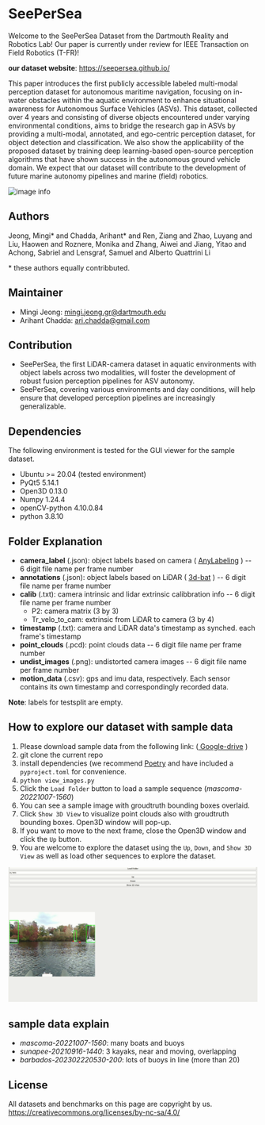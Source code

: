 # SeePerSea
Welcome to the SeePerSea Dataset from the Dartmouth Reality and Robotics Lab!
Our paper is currently under review for IEEE Transaction on Field Robotics (T-FR)!

__our dataset website__:  https://seepersea.github.io/


This paper introduces the first publicly accessible labeled multi-modal perception dataset 
for autonomous maritime navigation, focusing on in-water obstacles within the aquatic environment to enhance situational awareness for Autonomous Surface Vehicles (ASVs). This dataset, collected over 4 years and consisting of diverse objects encountered under varying environmental conditions, aims to bridge the research gap in ASVs by providing a multi-modal, annotated, and ego-centric perception dataset, for object detection and classification. We also show the applicability of the proposed dataset by training deep learning-based open-source perception algorithms that have shown success in the autonomous ground vehicle domain. We expect that our dataset will contribute to the development of future marine autonomy pipelines and marine (field) robotics.


![image info](./img/t-fr-busan.gif)


## Authors
Jeong, Mingi* and Chadda, Arihant* and Ren, Ziang and Zhao, Luyang and Liu, Haowen and Roznere, 
Monika and Zhang, Aiwei and Jiang, Yitao and Achong, Sabriel and Lensgraf, Samuel and Alberto Quattrini Li

\* these authors equally contribbuted.

## Maintainer
* Mingi Jeong: mingi.jeong.gr@dartmouth.edu
* Arihant Chadda: ari.chadda@gmail.com

## Contribution
* SeePerSea, the first LiDAR-camera dataset in aquatic environments with object labels across two modalities, will foster the development of robust fusion perception pipelines for ASV autonomy.
* SeePerSea, covering various environments and day conditions, will help ensure that developed perception pipelines are increasingly generalizable.

## Dependencies
The following environment is tested for the GUI viewer for the sample dataset.
* Ubuntu >= 20.04 (tested environment)
* PyQt5 5.14.1
* Open3D 0.13.0
* Numpy 1.24.4
* openCV-python 4.10.0.84
* python 3.8.10

## Folder Explanation
* __camera_label__ (.json): object labels based on camera ( [AnyLabeling](https://github.com/vietanhdev/anylabeling)
) -- 6 digit file name per frame number 
* __annotations__ (.json): object labels based on LiDAR ( [3d-bat](https://github.com/walzimmer/3d-bat)
) -- 6 digit file name per frame number
* __calib__ (.txt): camera intrinsic and lidar extrinsic calibbration info -- 6 digit file name per frame number
    * P2: camera matrix (3 by 3)
    * Tr_velo_to_cam: extrinsic from LiDAR to camera (3 by 4)
* __timestamp__ (.txt): camera and LiDAR data's timestamp as synched. each frame's timestamp
* __point_clouds__ (.pcd): point clouds data -- 6 digit file name per frame number
* __undist_images__ (.png): undistorted camera images -- 6 digit file name per frame number
* __motion_data__ (.csv): gps and imu data, respectively. Each sensor contains its own timestamp and correspondingly recorded data.

__Note__: labels for testsplit are empty.

## How to explore our dataset with sample data
1. Please download sample data from the following link: ([ Google-drive](https://drive.google.com/drive/folders/1KuhWh7KSmzg62b88LVoL_3oEM5HWLCfe?usp=sharing)
)
2. git clone the current repo
3. install dependencies (we recommend [Poetry](https://python-poetry.org/) and have included a `pyproject.toml` for convenience. 
4. `python view_images.py`
5. Click the `Load Folder` button to load a sample sequence (_mascoma-20221007-1560_)
6. You can see a sample image with groudtruth bounding boxes overlaid.
7. Click `Show 3D View` to visualize point clouds also with groudtruth bounding boxes. Open3D window will pop-up.
8. If you want to move to the next frame, close the Open3D window and click the `Up` button.
9. You are welcome to explore the dataset using the `Up`, `Down`, and `Show 3D View` as well as load other sequences to explore the dataset. 

![instruction](./img/instruction.gif)

## sample data explain
* _mascoma-20221007-1560_: many boats and buoys
* _sunapee-20210916-1440_: 3 kayaks, near and moving, overlapping
* _barbados-202302220530-200_: lots of buoys in line (more than 20)


## License
All datasets and benchmarks on this page are copyright by us.
https://creativecommons.org/licenses/by-nc-sa/4.0/
